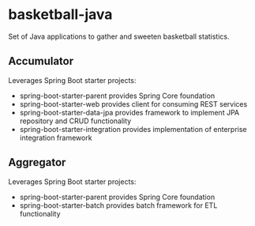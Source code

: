 # basketball-java

Set of Java applications to gather and sweeten basketball statistics.

## Accumulator

Leverages Spring Boot starter projects:
  * spring-boot-starter-parent provides Spring Core foundation
  * spring-boot-starter-web provides client for consuming REST services
  * spring-boot-starter-data-jpa provides framework to implement JPA repository and CRUD functionality
  * spring-boot-starter-integration provides implementation of enterprise integration framework

## Aggregator

Leverages Spring Boot starter projects:
  * spring-boot-starter-parent provides Spring Core foundation
  * spring-boot-starter-batch provides batch framework for ETL functionality

